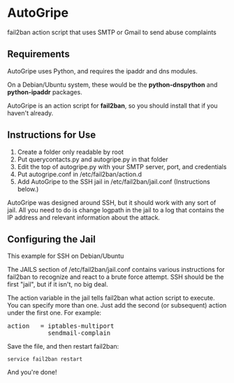 AutoGripe
=========

fail2ban action script that uses SMTP or Gmail to send abuse complaints

Requirements
------------

AutoGripe uses Python, and requires the ipaddr and dns modules. 

On a Debian/Ubuntu system, these would be the **python-dnspython** and **python-ipaddr** packages.

AutoGripe is an action script for **fail2ban**, so you should install that if you haven't already.

Instructions for Use
--------------------

1. Create a folder only readable by root
2. Put querycontacts.py and autogripe.py in that folder
3. Edit the top of autogripe.py with your SMTP server, port, and credentials
4. Put autogripe.conf in /etc/fail2ban/action.d
5. Add AutoGripe to the SSH jail in /etc/fail2ban/jail.conf (Instructions below.)

AutoGripe was designed around SSH, but it should work with any sort of jail. All you need to do is change logpath in the jail to a log that contains the IP address and relevant information about the attack.

Configuring the Jail
-------------------

This example for SSH on Debian/Ubuntu

The JAILS section of /etc/fail2ban/jail.conf contains various instructions for fail2ban to recognize and react to a brute force attempt. SSH should be the first "jail", but if it isn't, no big deal. 

The action variable in the jail tells fail2ban what action script to execute. You can specify more than one. Just add the second (or subsequent) action under the first one. For example:

<pre>action   = iptables-multiport
           sendmail-complain</pre>

Save the file, and then restart fail2ban:

```service fail2ban restart```

And you're done!

